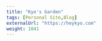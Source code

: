 ```yaml
---
title: "Kyo's Garden"
tags: [Personal Site,Blog]
externalUrl: "https://heykyo.com"
weight: 1041
---
```

